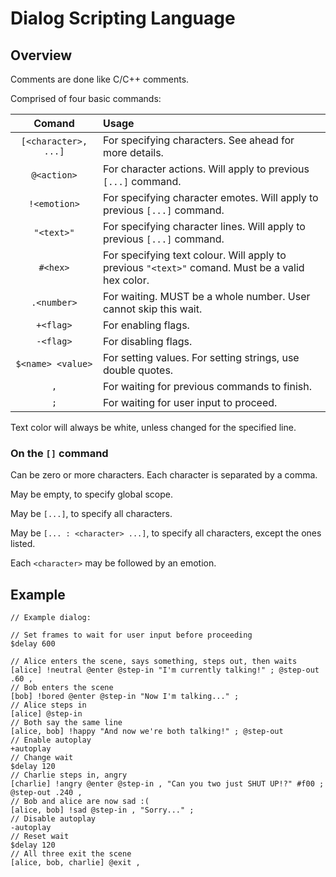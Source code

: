 # Dialog Scripting Language

## Overview

Comments are done like C/C++ comments.

Comprised of four basic commands:

| Comand | Usage |
|:-:|:-|
| `[<character>, ...]` | For specifying characters. See ahead for more details. |
| `@<action>` | For character actions. Will apply to previous `[...]` command. |
| `!<emotion>` | For specifying character emotes. Will apply to previous `[...]` command. |
| `"<text>"` | For specifying character lines. Will apply to previous `[...]` command. |
| `#<hex>` | For specifying text colour. Will apply to previous `"<text>"` comand. Must be a valid hex color. |
| `.<number>` | For waiting. MUST be a whole number. User cannot skip this wait. |
| `+<flag>` | For enabling flags. |
| `-<flag>` | For disabling flags. |
| `$<name> <value>` | For setting values. For setting strings, use double quotes. |
| `,` | For waiting for previous commands to finish. |
| `;` | For waiting for user input to proceed. |

Text color will always be white, unless changed for the specified line.

### On the `[]` command

Can be zero or more characters. Each character is separated by a comma.

May be empty, to specify global scope.

May be `[...]`, to specify all characters.

May be `[... : <character> ...]`, to specify all characters, except the ones listed.

Each `<character>` may be followed by an emotion.

## Example

```
// Example dialog:

// Set frames to wait for user input before proceeding
$delay 600

// Alice enters the scene, says something, steps out, then waits
[alice] !neutral @enter @step-in "I'm currently talking!" ; @step-out .60 ,
// Bob enters the scene
[bob] !bored @enter @step-in "Now I'm talking..." ;
// Alice steps in
[alice] @step-in
// Both say the same line
[alice, bob] !happy "And now we're both talking!" ; @step-out
// Enable autoplay
+autoplay
// Change wait
$delay 120
// Charlie steps in, angry
[charlie] !angry @enter @step-in , "Can you two just SHUT UP!?" #f00 ; @step-out .240 ,
// Bob and alice are now sad :(
[alice, bob] !sad @step-in , "Sorry..." ;
// Disable autoplay
-autoplay
// Reset wait
$delay 120
// All three exit the scene
[alice, bob, charlie] @exit ,

```